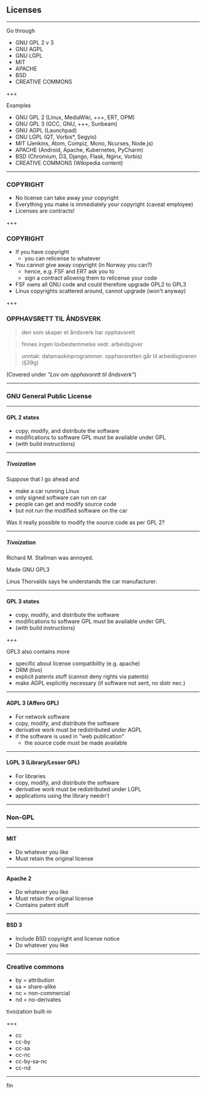 ## Licenses

---

Go through

* GNU GPL 2 v 3
* GNU AGPL
* GNU LGPL
* MIT
* APACHE
* BSD
* CREATIVE COMMONS

+++

Examples

* GNU GPL 2 (Linux, MediaWiki, +++, ERT, OPM)
* GNU GPL 3 (GCC, GNU, +++, Sunbeam)
* GNU AGPL (Launchpad)
* GNU LGPL (QT, Vorbis*, Segyio)
* MIT (Jenkins, Atom, Compiz, Mono, Ncurses, Node.js)
* APACHE (Android, Apache, Kubernetes, PyCharm)
* BSD (Chromium, D3, Django, Flask, Nginx, Vorbis)
* CREATIVE COMMONS (Wikipedia content)

---

### COPYRIGHT

* No license can take away your copyright
* Everything you make is immediately your copyright (caveat employee)
* Licenses are contracts!

+++

### COPYRIGHT

* If you have copyright
  * you can relicense to whatever
* You cannot give away copyright (in Norway you can?)
  * hence, e.g. FSF and ERT ask you to
  * sign a contract allowing them to relicense your code
* FSF owns all GNU code and could therefore upgrade GPL2 to GPL3
* Linux copyrights scattered around, cannot upgrade (won't anyway)

+++

### OPPHAVSRETT TIL ÅNDSVERK

> den som skaper et åndsverk har opphavsrett

> finnes ingen lovbestemmelse vedr. arbeidsgiver

> unntak: datamaskinprogrammer.  opphavsretten går til arbeidsgiveren (§39g)

(Covered under _"Lov om opphavsrett til åndsverk"_)


---

### GNU General Public License

---

#### GPL 2 states

* copy, modify, and distribute the software
* modifications to software GPL must be available under GPL
* (with build instructions)

---

##### Tivoization

Suppose that I go ahead and
* make a car running Linux
* only signed software can run on car
* people can get and modify source code
* but not run the modified software on the car

Was it really possible to modify the source code as per GPL 2?

---

##### Tivoization

Richard M. Stallman was annoyed.

Made GNU GPL3

Linus Thorvalds says he understands the car manufacturer.

---

#### GPL 3 states

* copy, modify, and distribute the software
* modifications to software GPL must be available under GPL
* (with build instructions)

+++

GPL3 also contains more
* specific about license compatibility (e.g. apache)
* DRM (tivo)
* explicit patents stuff (cannot deny rights via patents)
* make AGPL explicitly necessary (if software not sent, no distr nec.)

---

#### AGPL 3 (Affero GPL)

* For network software
* copy, modify, and distribute the software
* derivative work must be redistributed under AGPL
* if the software is used in "web publication"
  * the source code must be made available

---

#### LGPL 3 (Library/Lesser GPL)

* For libraries
* copy, modify, and distribute the software
* derivative work must be redistributed under LGPL
* applications using the library needn't


---

### Non-GPL

---

#### MIT

* Do whatever you like
* Must retain the original license

---

#### Apache 2

* Do whatever you like
* Must retain the original license
* Contains patent stuff

---

#### BSD 3

* Include BSD copyright and license notice
* Do whatever you like

---

### Creative commons

* by = attribution
* sa = share-alike
* nc = non-commercial
* nd = no-derivates

tivoization built-in

+++

* cc
* cc-by
* cc-sa
* cc-nc
* cc-by-sa-nc
* cc-nd

---

fin
